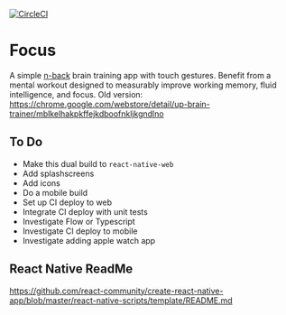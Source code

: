 [![CircleCI](https://circleci.com/gh/benshope/focus.svg?style=shield)](https://circleci.com/gh/benshope/focus)

# Focus
A simple [n-back](https://en.wikipedia.org/wiki/N-back) brain training app with touch gestures.  Benefit from a mental workout designed to measurably improve working memory, fluid intelligence, and focus.
Old version: https://chrome.google.com/webstore/detail/up-brain-trainer/mblkelhakpkffejkdboofnkljkgndlno


## To Do ##
- Make this dual build to `react-native-web`
- Add splashscreens
- Add icons
- Do a mobile build
- Set up CI deploy to web
- Integrate CI deploy with unit tests
- Investigate Flow or Typescript
- Investigate CI deploy to mobile
- Investigate adding apple watch app

## React Native ReadMe 
https://github.com/react-community/create-react-native-app/blob/master/react-native-scripts/template/README.md
